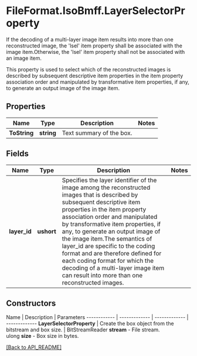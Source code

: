 # FileFormat.IsoBmff.LayerSelectorProperty

If the decoding of a multi-layer image item results into more than one reconstructed image, the 'lsel' item property shall be associated with the image item.Otherwise, the 'lsel' item property shall not be associated with an image item.

This property is used to select which of the reconstructed images is described by subsequent descriptive item properties in the item property association order and manipulated by transformative item properties, if any, to generate an output image of the image item.

## Properties

Name | Type | Description | Notes
------------ | ------------- | ------------- | -------------
**ToString** | **string** | Text summary of the box. | 

## Fields

Name | Type | Description | Notes
------------ | ------------- | ------------- | -------------
**layer_id** | **ushort** | Specifies the layer identifier of the image among the reconstructed images that is described by subsequent descriptive item properties in the item property association order and manipulated by transformative item properties, if any, to generate an output image of the image item.The semantics of layer_id are specific to the coding format and are therefore defined for each coding format for which the decoding of a multi-layer image item can result into more than one reconstructed images. | 

## Constructors

Name | Description | Parameters
------------ | ------------- | ------------- | -------------
**LayerSelectorProperty** | Create the box object from the bitstream and box size. | BitStreamReader <b>stream</b> - File stream.<br />ulong <b>size</b> - Box size in bytes.

[[Back to API_README]](API_README.md)